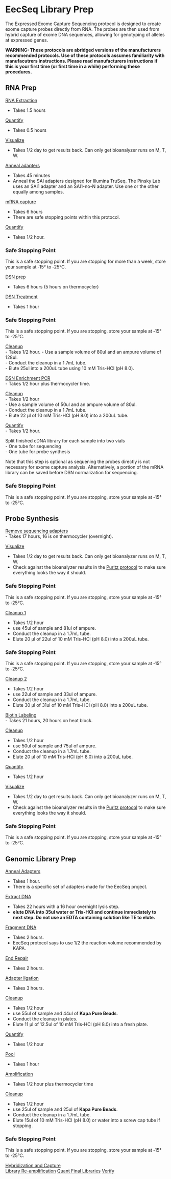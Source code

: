 EecSeq Library Prep
================

The Expressed Exome Capture Sequencing protocol is designed to create
exome capture probes directly from RNA. The probes are then used from
hybrid capture of exome DNA sequences, allowing for genotyping of
alleles at expressed genes.

**WARNING: These protocols are abridged versions of the manufacturers
recommended protocols. Use of these protocols assumes familiarity with
manufacutrers instructions. Please read manufacturers instructions if
this is your first time (or first time in a while) performing these
procedures.**

## RNA Prep

[RNA
Extraction](https://pinskylab.github.io/laboratory/protocols/rna_extraction_tri.nb.html)

  - Takes 1.5 hours

[Quantify](https://pinskylab.github.io/laboratory/protocols/quant_rna.nb.html)

  - Takes 0.5 hours

[Visualize](https://pinskylab.github.io/laboratory/protocols/bioanalyzer.nb.html)

  - Takes 1/2 day to get results back. Can only get bioanalyzer runs on
    M, T, W.

[Anneal
adapters](https://pinskylab.github.io/laboratory/protocols/anneal.nb.html)

  - Takes 45 minutes  
  - Anneal the SAI adapters designed for Illumina TruSeq. The Pinsky Lab
    uses an SAI1 adapter and an SAI1-no-N adapter. Use one or the other
    equally among samples.

[mRNA
capture](https://pinskylab.github.io/laboratory/protocols/mrna-hyper.nb.html)

  - Takes 6 hours  
  - There are safe stopping points within this protocol.

[Quantify](https://pinskylab.github.io/laboratory/protocols/quant_dna.nb.html)

  - Takes 1/2 hour.

### Safe Stopping Point

This is a safe stopping point. If you are stopping for more than a week,
store your sample at ‐15° to ‐25°C.

[DSN
prep](https://pinskylab.github.io/laboratory/protocols/dsn-prep.nb.html)

  - Takes 6 hours (5 hours on thermocycler)

[DSN
Treatment](https://pinskylab.github.io/laboratory/protocols/dsn-treat.nb.html)

  - Takes 1 hour

### Safe Stopping Point

This is a safe stopping point. If you are stopping, store your sample at
‐15° to ‐25°C.

[Cleanup](https://pinskylab.github.io/laboratory/protocols/ampure.nb.html)  
\- Takes 1/2 hour. - Use a sample volume of 80ul and an ampure volume of
128ul.  
\- Conduct the cleanup in a 1.7mL tube.  
\- Elute 25ul into a 200uL tube using 10 mM Tris-HCl (pH 8.0).

[DSN Enrichment
PCR](https://pinskylab.github.io/laboratory/protocols/dsn-pcr.nb.html)  
\- Takes 1/2 hour plus thermocycler time.

[Cleanup](https://pinskylab.github.io/laboratory/protocols/ampure.nb.html)  
\- Takes 1/2 hour  
\- Use a sample volume of 50ul and an ampure volume of 80ul.  
\- Conduct the cleanup in a 1.7mL tube.  
\- Elute 22 μl of 10 mM Tris-HCl (pH 8.0) into a 200uL tube.

[Quantify](https://pinskylab.github.io/laboratory/protocols/quant_dna.nb.html)  
\- Takes 1/2 hour.

Split finished cDNA library for each sample into two vials  
\- One tube for sequencing  
\- One tube for probe synthesis

Note that this step is optional as sequening the probes directly is not
necessary for exome capture analysis. Alternatively, a portion of the
mRNA library can be saved before DSN normalization for sequencing.

### Safe Stopping Point

This is a safe stopping point. If you are stopping, store your sample at
‐15° to ‐25°C.

## Probe Synthesis

[Remove sequencing
adapters](https://pinskylab.github.io/laboratory/protocols/remove-adapters_eecseq.nb.html)  
\- Takes 17 hours, 16 is on thermocycler (overnight).

[Visualize](https://pinskylab.github.io/laboratory/protocols/bioanalyzer.nb.html)

  - Takes 1/2 day to get results back. Can only get bioanalyzer runs on
    M, T, W.  
  - Check against the bioanalyzer results in the [Puritz
    protocol](https://github.com/jpuritz/EecSeq/blob/master/Protocol.md#probe-synthesis)
    to make sure everything looks the way it should.

### Safe Stopping Point

This is a safe stopping point. If you are stopping, store your sample at
‐15° to ‐25°C.

[Cleanup 1](https://pinskylab.github.io/laboratory/protocols/ampure.nb.html)

  - Takes 1/2 hour  
  - use 45ul of sample and 81ul of ampure.  
  - Conduct the cleanup in a 1.7mL tube.  
  - Elute 20 μl of 22ul of 10 mM Tris-HCl (pH 8.0) into a 200uL tube.

### Safe Stopping Point

This is a safe stopping point. If you are stopping, store your sample at
‐15° to ‐25°C.

[Cleanup 2](https://pinskylab.github.io/laboratory/protocols/ampure.nb.html)

  - Takes 1/2 hour  
  - use 22ul of sample and 33ul of ampure.  
  - Conduct the cleanup in a 1.7mL tube.  
  - Elute 30 μl of 31ul of 10 mM Tris-HCl (pH 8.0) into a 200uL tube.

[Biotin
Labeling](https://pinskylab.github.io/laboratory/protocols/biotin_eecseq.nb.html)  
\- Takes 21 hours, 20 hours on heat block.

[Cleanup](https://pinskylab.github.io/laboratory/protocols/ampure.nb.html)

  - Takes 1/2 hour  
  - use 50ul of sample and 75ul of ampure.  
  - Conduct the cleanup in a 1.7mL tube.  
  - Elute 20 μl of 10 mM Tris-HCl (pH 8.0) into a 200uL tube.

[Quantify](https://pinskylab.github.io/laboratory/protocols/quant_dna.nb.html)

  - Takes 1/2 hour

[Visualize](https://pinskylab.github.io/laboratory/protocols/bioanalyzer.nb.html)

  - Takes 1/2 day to get results back. Can only get bioanalyzer runs on
    M, T, W.  
  - Check against the bioanalyzer results in the [Puritz
    protocol](https://github.com/jpuritz/EecSeq/blob/master/Protocol.md#probe-synthesis)
    to make sure everything looks the way it should.

### Safe Stopping Point

This is a safe stopping point. If you are stopping, store your sample at
‐15° to ‐25°C.

## Genomic Library Prep

[Anneal
Adapters](https://pinskylab.github.io/laboratory/protocols/anneal.nb.html)

  - Takes 1 hour.  
  - There is a specific set of adapters made for the EecSeq project.

[Extract
DNA](https://pinskylab.github.io/laboratory/protocols/dna_extraction_ali.nb.html)

  - Takes 22 hours with a 16 hour overnight lysis step.  
  - **elute DNA into 35ul water or Tris-HCl and continue immediately to
    next step. Do not use an EDTA containing solution like TE to
    elute.**

[Fragment
DNA](https://pinskylab.github.io/laboratory/protocols/kapa-hyper.nb.html)

  - Takes 2 hours.  
  - EecSeq protocol says to use 1/2 the reaction volume recommended by
    KAPA.

[End
Repair](https://pinskylab.github.io/laboratory/protocols/end-repair.nb.html)

  - Takes 2 hours.

[Adapter
ligation](https://pinskylab.github.io/laboratory/protocols/ligation_eecseq.nb.html)

  - Takes 3 hours.

[Cleanup](https://pinskylab.github.io/laboratory/protocols/ampure.nb.html)

  - Takes 1/2 hour  
  - use 55ul of sample and 44ul of **Kapa Pure Beads**.  
  - Conduct the cleanup in plates.  
  - Elute 11 μl of 12.5ul of 10 mM Tris-HCl (pH 8.0) into a fresh plate.

[Quantify](https://pinskylab.github.io/laboratory/protocols/quant_dna.nb.html)

  - Takes 1/2 hour

[Pool](https://pinskylab.github.io/laboratory/protocols/pool.nb.html)

  - Takes 1 hour

[Amplification](https://pinskylab.github.io/laboratory/protocols/lib-amp_eecseq.nb.html)

  - Takes 1/2 hour plus thermocycler time

[Cleanup](https://pinskylab.github.io/laboratory/protocols/ampure.nb.html)

  - Takes 1/2 hour  
  - use 25ul of sample and 25ul of **Kapa Pure Beads**.  
  - Conduct the cleanup in a 1.7mL tube.  
  - Elute 15ul of 10 mM Tris-HCl (pH 8.0) or water into a screw cap tube
    if stopping.

### Safe Stopping Point

This is a safe stopping point. If you are stopping, store your sample at
‐15° to ‐25°C.

[Hybridization and
Capture](https://pinskylab.github.io/laboratory/protocols/hybridization_eecseq.nb.html)  
[Library
Re-amplification](https://pinskylab.github.io/laboratory/protocols/lib-reamp_eecseq.nb.html)
[Quant Final
Libraries](https://pinskylab.github.io/laboratory/protocols/quant_dna.nb.html)
[Verify](https://pinskylab.github.io/laboratory/protocols/bioanalyzer.nb.html)
